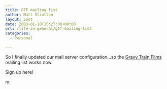 ```yaml
---
title: GTF mailing list
author: Matt Stratton
layout: post
date: 2003-01-18T15:27:00+00:00
url: /life-in-general/gtf-mailing-list
categories:
  - Personal

---
```

So I finally updated our mail server configuration&#8230;so the [Gravy Train Films][1] mailing list works now.

Sign up here!

m.

 [1]: https://www.gravytrainfilms.com